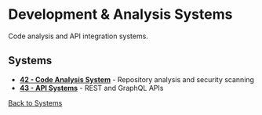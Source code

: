 # Development & Analysis Systems

Code analysis and API integration systems.

## Systems

- **[42 - Code Analysis System](42-code-analysis-system.md)** - Repository analysis and security scanning
- **[43 - API Systems](43-api-systems.md)** - REST and GraphQL APIs

[Back to Systems](../README.md)
